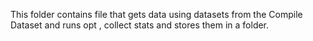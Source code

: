 This folder contains file that gets data using datasets from the Compile Dataset and runs opt , collect stats and stores them in a folder. 